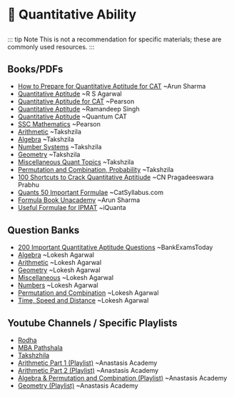 # 🔢 Quantitative Ability
##
::: tip Note
This is not a recommendation for specific materials; these are commonly used resources.
:::

## Books/PDFs
- [How to Prepare for Quantitative Aptitude for CAT](https://drive.google.com/file/d/1U2JCjeAevVfKePzuahKiQqBEN7jTaCkb/view?usp=drive_link) ~Arun Sharma
- [Quantitative Aptitude](https://drive.google.com/file/d/1DTa39YnUUMs4tqSMJzXfuhV0g1GnLQ8p/view?usp=drive_link) ~R S Agarwal
- [Quantitative Aptitude for CAT](https://drive.google.com/file/d/1DTa39YnUUMs4tqSMJzXfuhV0g1GnLQ8p/view?usp=drive_link) ~Pearson
- [Quantitative Aptitude](https://drive.google.com/file/d/1A3FRN71kfYuxnflk8FQ8bVRIZf2i52ti/view?usp=drive_link) ~Ramandeep Singh
- [Quantitative Aptitude](https://drive.google.com/file/d/1WXDygMOaA2SkWOzHBmH01T_Fo4gNC1oW/view?usp=drive_link) ~Quantum CAT
- [SSC Mathematics](https://drive.google.com/file/d/1bAvLmsN6N2Ye5Qmla7CUN02ATVcM1QC4/view?usp=drive_link) ~Pearson
- [Arithmetic](https://drive.google.com/file/d/1XzYHn_jWriIzM6-Lj88GpsuV1RY8-yg0/view?usp=drive_link) ~Takshzila
- [Algebra](https://drive.google.com/file/d/1SFXJGQHR_HLiZczEYW6uwFpfcMtQNDvo/view?usp=drive_link) ~Takshzila
- [Number Systems](https://drive.google.com/file/d/15fWiA5eigkCMRWYhKQfzvOL2QTXYscfS/view?usp=drive_link) ~Takshzila
- [Geometry](https://drive.google.com/file/d/1qkewleUwrlwNHc8XiLUPXQcyn5MdBagI/view?usp=drive_link) ~Takshzila
- [Miscellaneous Quant Topics](https://drive.google.com/file/d/1CyrP8brncLy8v9wjnXtasaNLm4eZdLp-/view?usp=drive_link) ~Takshzila
- [Permutation and Combination, Probability](https://drive.google.com/file/d/1Nz3hF5YP2PxWi7unYvSWtrd_SAkCFrO7/view?usp=drive_link) ~Takshzila
- [100 Shortcuts to Crack Quantitative Aptitiude](https://drive.google.com/file/d/1Nz3hF5YP2PxWi7unYvSWtrd_SAkCFrO7/view?usp=drive_link) ~CN Pragadeeswara Prabhu
- [Quants 50 Important Formulae](https://drive.google.com/file/d/1p_0D5WHeE1ODI791OfaQ9HlGQAL76Io1/view?usp=drive_link) ~CatSyllabus.com
- [Formula Book Unacademy](https://drive.google.com/file/d/1yC1Jm2Rhj_NQtqIBzUynmksYR4-Qf5y6/view?usp=drive_link) ~Arun Sharma
- [Useful Formulae for IPMAT](https://drive.google.com/file/d/1Ve5A9jQa1_wBhS6106FKJTIbClm4s7k9/view?usp=drive_link) ~iQuanta


## Question Banks
- [200 Important Quantitative Aptitude Questions](https://drive.google.com/file/d/1NLRLZu_CU38fNfyWDTy9y8I2dW1FLjZX/view?usp=drive_link) ~BankExamsToday
- [Algebra](https://drive.google.com/drive/folders/12Vd4pH_acS87V9EXcmo_ckpdsetb4VQk?usp=drive_link) ~Lokesh Agarwal
- [Arithmetic](https://drive.google.com/drive/folders/12c2sOVvgJ0remBVKvnAnzHYy7YAGfmIR?usp=drive_link) ~Lokesh Agarwal
- [Geometry](https://drive.google.com/drive/folders/12h8en8Hea2zxZ-ew97p6ESG6kNgru3nc?usp=drive_link) ~Lokesh Agarwal
- [Miscellaneous](https://drive.google.com/drive/folders/12dJ1oj7Sk3b_kFFYdWjsAKVFQv_nDhtR?usp=drive_link) ~Lokesh Agarwal
- [Numbers](https://drive.google.com/drive/folders/12eGDJKecZX36Zi54XGGV8wjJFHxT19H7?usp=drive_link) ~Lokesh Agarwal
- [Permutation and Combination](https://drive.google.com/drive/folders/12hGB-mzoV33mIyaGqBpyYmKXZMM3UDHu?usp=drive_link) ~Lokesh Agarwal
- [Time, Speed and Distance](https://drive.google.com/drive/folders/12gKRBTAsD1-vEUozbdu3G7m3-AaDh-eP?usp=drive_link) ~Lokesh Agarwal


## Youtube Channels / Specific Playlists
- [Rodha](https://www.youtube.com/@Rodha)
- [MBA Pathshala](https://www.youtube.com/@mba_pathshala)
- [Takshzhila](https://www.youtube.com/@_takshzila)
- [Arithmetic Part 1 (Playlist)](https://m.youtube.com/playlist?list=PLgdxDqtv4Gt-i5Z8m_LIe25WMpuTOncfG&si=vpQ9pYy73j21sbor) ~Anastasis Academy
- [Arithmetic Part 2 (Playlist)](https://m.youtube.com/playlist?list=PLgdxDqtv4Gt91BVU355IrbiiTIC8-db4x&si=0aSi5CqRnlSRA4p9) ~Anastasis Academy
- [Algebra & Permutation and Combination (Playlist)](https://m.youtube.com/playlist?list=PLgdxDqtv4Gt91BVU355IrbiiTIC8-db4x&si=0aSi5CqRnlSRA4p9) ~Anastasis Academy
- [Geometry (Playlist)](https://m.youtube.com/playlist?list=PLgdxDqtv4Gt-8nj90SZs0JYLEIfil2ToP&si=VHF_G6CN9I5eGu8A) ~Anastasis Academy
